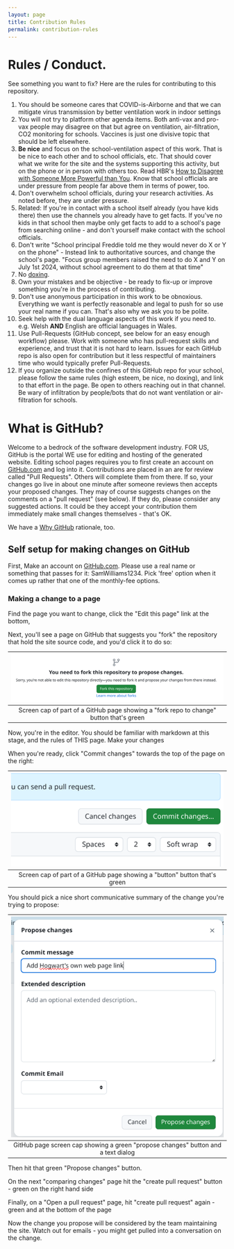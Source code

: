 ```yaml
---
layout: page
title: Contribution Rules
permalink: contribution-rules
---
```


# Rules / Conduct.

See something you want to fix?  Here are the rules for contributing to this repository.

1. You should be someone cares that COVID-is-Airborne and that we can mitigate virus transmission by better ventilation work in indoor settings
2. You will not try to platform other agenda items. Both anti-vax and pro-vax people may disagree on that but agree on ventilation, air-filtration, CO2 monitoring for schools. Vaccines is just one divisive topic that should be left elsewhere.
3. **Be nice** and focus on the school-ventilation aspect of this work. That is be nice to each other and to school officials, etc. That should cover what we write for the site and the systems supporting this activity, but on the phone or in person with others too. Read HBR's [How to Disagree with Someone More Powerful than You](https://hbr.org/2016/03/how-to-disagree-with-someone-more-powerful-than-you). Know that school officials are under pressure from people far above them in terms of power, too.
4. Don't overwhelm school officials, during your research activities. As noted before, they are under pressure. 
5. Related: If you're in contact with a school itself already (you have kids there) then use the channels you already have to get facts. If you've no kids in that school then maybe only get facts to add to a school's page from searching online - and don't yourself make contact with the school officials.
6. Don't write "School principal Freddie told me they would never do X or Y on the phone" - Instead link to authoritative sources, and change the school's page. "Focus group members raised the need to do X and Y on July 1st 2024, without school agreement to do them at that time"
7. No [doxing](https://en.wikipedia.org/wiki/Doxing).
8. Own your mistakes and be objective - be ready to fix-up or improve something you're in the process of contributing.
9. Don't use anonymous participation in this work to be obnoxious. Everything we want is perfectly reasonable and legal to push for so use your real name if you can. That's also why we ask you to be polite.
10. Seek help with the dual language aspects of this work if you need to. e.g. Welsh **AND** English are official languages in Wales. 
11. Use Pull-Requests (GitHub concept, see below for an easy enough workflow) please. Work with someone who has pull-request skills and experience, and trust that it is not hard to learn. Issues for each GitHub repo is also open for contribution but it less respectful of maintainers time who would typically prefer Pull-Requests.
12. If you organize outside the confines of this GitHub repo for your school, please follow the same rules (high esteem, be nice, no doxing), and link to that effort in the page. Be open to others reaching out in that channel. Be wary of infiltration by people/bots that do not want ventilation or air-filtration for schools.

# What is GitHub?

Welcome to a bedrock of the software development industry. FOR US, GitHub is the portal WE use for editing and hosting 
of the generated website. Editing school pages requires you to first create an account on [GitHub.com](https://github.com/signup) 
and log into it. Contributions are placed in an are for review called "Pull Requests". Others will complete them from 
there. If so, your changes go live in about one minute after someone reviews then accepts your proposed changes. They 
may of course suggests changes on the comments on a "pull request" (see below). If they do, please consider any 
suggested actions. It could be they accept your contribution them immediately make small changes themselves - that's OK.

We have a [Why GitHub](/site-technologies/) rationale, too.

## Self setup for making changes on GitHub

First, Make an account on [GitHub.com](https://github.com). Please use a real name or something that passes for it: SamWilliams1234. 
Pick 'free' option when it comes up rather that one of the monthly-fee options.

### Making a change to a page

Find the page you want to change, click the "Edit this page" link at the bottom,

Next, you'll see a page on GitHub that suggests you "fork" the repository that hold the site source code, and you'd click 
it to do so:

|              ![fork_repo_to_change.png](./images/fork_repo_to_change.png)               | 
|:---------------------------------------------------------------------------------------:| 
| Screen cap of part of a GitHub page showing a "fork repo to change" button that's green |


Now, you're in the editor. You should be familiar with markdown at this stage, and the rules of THIS page. Make your 
changes

When you're ready, click "Commit changes" towards the top of the page on the right:

|              ![commit.png](./images/commit.png)               | 
|:---------------------------------------------------------------------------------------:| 
| Screen cap of part of a GitHub page showing a "button" button that's green |


You should pick a nice short communicative summary of the change you're trying to propose:

|                      ![propose-changes.png](./images/propose-changes.png)                      | 
|:----------------------------------------------------------------------------------------------:| 
| GitHub page screen cap showing a green "propose changes" button and a text dialog |


Then hit that green "Propose changes" button.

On the next "comparing changes" page hit the "create pull request" button - green on the right hand side

Finally, on a "Open a pull request" page, hit "create pull request" again - green and at the bottom of the page

Now the change you propose will be considered by the team maintaining the site. Watch out for emails - you might get 
pulled into a conversation on the change.